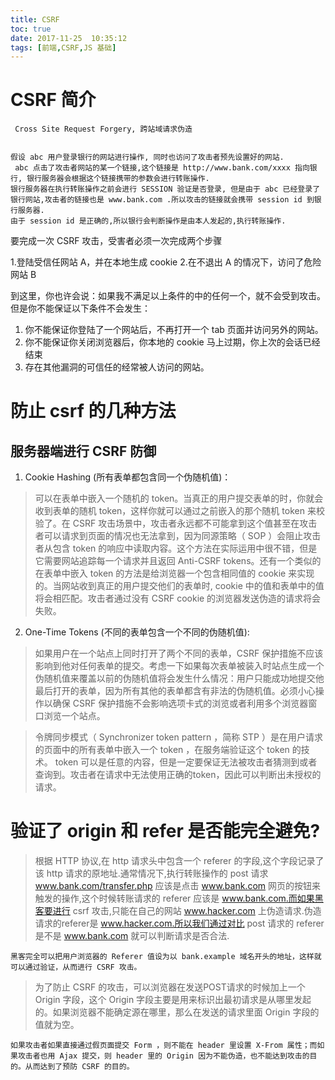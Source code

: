```yaml
---
title: CSRF
toc: true
date: 2017-11-25  10:35:12
tags: [前端,CSRF,JS 基础]
---
```



# CSRF 简介

` Cross Site Request Forgery, 跨站域请求伪造`

```

假设 abc 用户登录银行的网站进行操作, 同时也访问了攻击者预先设置好的网站.
 abc 点击了攻击者网站的某一个链接,这个链接是 http://www.bank.com/xxxx 指向银行, 银行服务器会根据这个链接携带的参数会进行转账操作.
银行服务器在执行转账操作之前会进行 SESSION 验证是否登录, 但是由于 abc 已经登录了银行网站,攻击者的链接也是 www.bank.com .所以攻击的链接就会携带 session id 到银行服务器.
由于 session id 是正确的,所以银行会判断操作是由本人发起的,执行转账操作.

```

要完成一次 CSRF 攻击，受害者必须一次完成两个步骤

1.登陆受信任网站 A，并在本地生成 cookie
2.在不退出 A 的情况下，访问了危险网站 B

到这里，你也许会说：如果我不满足以上条件的中的任何一个，就不会受到攻击。但是你不能保证以下条件不会发生：

1. 你不能保证你登陆了一个网站后，不再打开一个 tab 页面并访问另外的网站。
2. 你不能保证你关闭浏览器后，你本地的 cookie 马上过期，你上次的会话已经结束
3. 存在其他漏洞的可信任的经常被人访问的网站。

# 防止 csrf 的几种方法


## 服务器端进行 CSRF 防御


1. Cookie Hashing (所有表单都包含同一个伪随机值)：

>可以在表单中嵌入一个随机的 token。当真正的用户提交表单的时，你就会收到表单的随机 token，这样你就可以通过之前嵌入的那个随机 token 来校验了。在 CSRF  攻击场景中，攻击者永远都不可能拿到这个值甚至在攻击者可以请求到页面的情况也无法拿到，因为同源策略（ SOP ）会阻止攻击者从包含 token 的响应中读取内容。这个方法在实际运用中很不错，但是它需要网站追踪每一个请求并且返回 Anti-CSRF tokens。还有一个类似的在表单中嵌入 token 的方法是给浏览器一个包含相同值的  cookie 来实现的。当网站收到真正的用户提交他们的表单时, cookie 中的值和表单中的值将会相匹配。攻击者通过没有 CSRF cookie 的浏览器发送伪造的请求将会失败。


2. One-Time Tokens (不同的表单包含一个不同的伪随机值):

  >如果用户在一个站点上同时打开了两个不同的表单，CSRF 保护措施不应该影响到他对任何表单的提交。考虑一下如果每次表单被装入时站点生成一个伪随机值来覆盖以前的伪随机值将会发生什么情况：用户只能成功地提交他最后打开的表单，因为所有其他的表单都含有非法的伪随机值。必须小心操作以确保 CSRF 保护措施不会影响选项卡式的浏览或者利用多个浏览器窗口浏览一个站点。
 
 >令牌同步模式（ Synchronizer token pattern ，简称 STP ）是在用户请求的页面中的所有表单中嵌入一个 token ，在服务端验证这个 token 的技术。 token 可以是任意的内容，但是一定要保证无法被攻击者猜测到或者查询到。攻击者在请求中无法使用正确的token，因此可以判断出未授权的请求。


# 验证了 origin 和 refer 是否能完全避免?

> 根据 HTTP 协议,在 http 请求头中包含一个 referer 的字段,这个字段记录了该 http 请求的原地址.通常情况下,执行转账操作的 post 请求 www.bank.com/transfer.php 应该是点击 www.bank.com 网页的按钮来触发的操作,这个时候转账请求的 referer 应该是 www.bank.com.而如果黑客要进行 csrf 攻击,只能在自己的网站 www.hacker.com 上伪造请求.伪造请求的referer是 www.hacker.com.所以我们通过对比 post 请求的 referer 是不是 www.bank.com 就可以判断请求是否合法.

`黑客完全可以把用户浏览器的 Referer 值设为以 bank.example 域名开头的地址，这样就可以通过验证，从而进行 CSRF 攻击。`

>为了防止 CSRF 的攻击，可以浏览器在发送POST请求的时候加上一个 Origin 字段，这个 Origin 字段主要是用来标识出最初请求是从哪里发起的。如果浏览器不能确定源在哪里，那么在发送的请求里面 Origin 字段的值就为空。

`如果攻击者如果直接通过假页面提交 Form ，则不能在 header 里设置 X-From 属性；而如果攻击者也用 Ajax 提交，则 header 里的 Origin 因为不能伪造，也不能达到攻击的目的。从而达到了预防 CSRF 的目的。`



